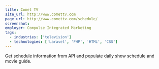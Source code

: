 ```yaml
---
title: Comet TV
site_url: http://www.comettv.com
page_url: http://www.comettv.com/schedule/
screenshot:
employer: Compulse Integrated Marketing
tags:
  - industries: ['television']
  - technologies: ['Laravel', 'PHP', 'HTML', 'CSS']
---
```


Get schedule information from API and populate daily show schedule and movie guide.
